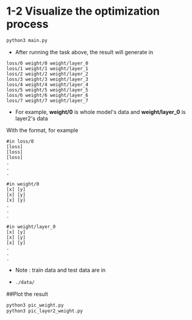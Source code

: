 # 1-2 **Visualize the optimization process**

```bash
python3 main.py
```

* After running the task above, the result will generate in

```
loss/0 weight/0 weight/layer_0
loss/1 weight/1 weight/layer_1
loss/2 weight/2 weight/layer_2
loss/3 weight/3 weight/layer_3
loss/4 weight/4 weight/layer_4
loss/5 weight/5 weight/layer_5
loss/6 weight/6 weight/layer_6
loss/7 weight/7 weight/layer_7
```

* For example, **weight/0** is whole model's data and **weight/layer_0** is layer2's data

With the format, for example

```
#in loss/0
[loss]
[loss]
[loss]
.
.
.
```

```
#in weight/0
[x] [y]
[x] [y]
[x] [y]
.
.
.
```

```
#in weight/layer_0
[x] [y]
[x] [y]
[x] [y]
.
.
.
```

* Note : train data and test data are in

* ```bash
  ./data/
  ```
##Plot the result
```bash
python3 pic_weight.py
python3 pic_layer2_weight.py
```
